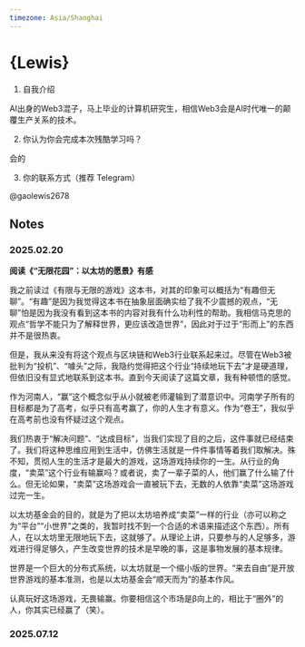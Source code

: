 ```yaml
---
timezone: Asia/Shanghai
---
```


# {Lewis}

1. 自我介绍

AI出身的Web3混子，马上毕业的计算机研究生，相信Web3会是AI时代唯一的颠覆生产关系的技术。

2. 你认为你会完成本次残酷学习吗？

会的

3. 你的联系方式（推荐 Telegram）

@gaolewis2678

## Notes

<!-- Content_START -->

### 2025.02.20

**阅读《“无限花园”：以太坊的愿景》有感**

我之前读过《有限与无限的游戏》这本书，对其的印象可以概括为“有趣但无聊”。“有趣”是因为我觉得这本书在抽象层面确实给了我不少震撼的观点，“无聊”怕是因为我没有看到这本书的内容对我有什么功利性的帮助。我相信马克思的观点“哲学不能只为了解释世界，更应该改造世界”，因此对于过于“形而上”的东西并不是很热衷。

但是，我从来没有将这个观点与区块链和Web3行业联系起来过。尽管在Web3被批判为“投机”、“噱头”之际，我隐约觉得把这个行业“持续地玩下去”才是硬道理，但依旧没有显式地联系到这本书。直到今天阅读了这篇文章，我有种顿悟的感觉。

作为河南人，“赢”这个概念似乎从小就被老师灌输到了潜意识中。河南学子所有的目标都是为了高考，似乎只有高考赢了，你的人生才有意义。作为“卷王”，我似乎在高考前也没有怀疑过这个观点。

我们热衷于“解决问题”、“达成目标”，当我们实现了目的之后，这件事就已经结束了。我们将这种思维应用到生活中，仿佛生活就是一件件事情等着我们取解决。殊不知，贯彻人生的生活才是最大的游戏，这场游戏持续你的一生。从行业的角度，“卖菜”这个行业有输赢吗？或者说，卖了一辈子菜的人，他们赢了什么输了什么。但无论如果，“卖菜”这场游戏会一直被玩下去，无数的人依靠“卖菜”这场游戏过完一生。

以太坊基金会的目的，就是为了把以太坊培养成“卖菜”一样的行业（亦可以称之为“平台”“小世界”之类的，我暂时找不到一个合适的术语来描述这个东西）。所有人，在以太坊里无限地玩下去，这就够了。从理论上讲，只要参与的人足够多，游戏进行得足够久，产生改变世界的技术是早晚的事，这是事物发展的基本规律。

世界是一个巨大的分布式系统，以太坊就是一个缩小版的世界。“来去自由”是开放世界游戏的基本准测，也是以太坊基金会“顺天而为”的基本作风。

认真玩好这场游戏，无畏输赢。你要相信这个市场是β向上的，相比于“圈外”的人，你其实已经赢了（笑）。

### 2025.07.12

<!-- Content_END -->
